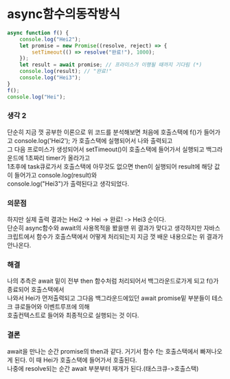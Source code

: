 # async함수의동작방식
  
```js
async function f() {
    console.log("Hei2");
    let promise = new Promise((resolve, reject) => {
        setTimeout(() => resolve("완료!"), 1000);
    });
    let result = await promise; // 프라미스가 이행될 때까지 기다림 (*)
    console.log(result); // "완료!"
    console.log("Hei3");
}
f();
console.log("Hei");
```




### 생각 2
  
단순히 지금 껏 공부한 이론으로 위 코드를 분석해보면 
처음에 호출스택에 f()가 들어가고 console.log('Hei2'); 가 호츨스택에 실행되어서 나와 출력되고   
그 다음 프로미스가 생성되어서 setTimeout()이 호출스택에 들어가서 실행되고 백그라운드에 1초짜리 timer가 올라가고  
1초후에 task큐로가서 호출스택에 아무것도 없으면 then이 실행되어 result에 해당 값이 들어가고 console.log(result)와  
console.log("Hei3")가 출력된다고 생각되었다.  

### 의문점
  
하지만 실제 출력 결과는 Hei2 -> Hei -> 완료! -> Hei3 순이다.  
단순히 async함수와 await의 사용목적을 봤을땐 위 결과가 맞다고 생각하지만 자바스크립트에서 함수가 호출스택에서 어떻게 처리되는지 지금 껏 배운 내용으로는
위 결과가 안나온다.  

### 해결
  
나의 추측은 await 밑이 전부 then 함수처럼 처리되어서 백그라운드로가게 되고 f()가 종료되어 호출스택에서   
나와서 Hei가 먼저출력되고 그다음 백그라운드에있던 await promise밑 부분들이 테스크 큐로들어와 이벤트루프에 의해   
호출컨텍스트로 들어와 최종적으로 실행되는 것 이다.

### 결론
  
await을 만나는 순간 promise의 then과 같다. 거기서 함수 f는 호출스택에서 빠져나오게 된다. 이 때 Hei가 호출스택에 들어가서 호출된다.  
나중에 resolve되는 순간 await 부분부터 재개가 된다.(태스크큐->호출스택)  
